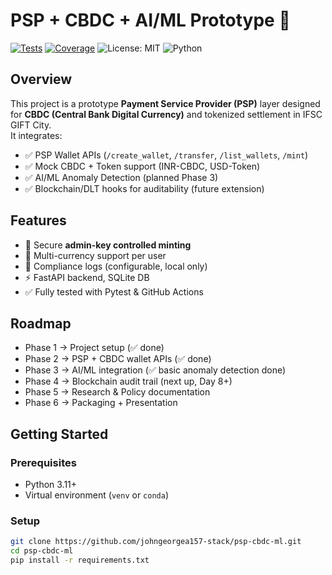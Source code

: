 # PSP + CBDC + AI/ML Prototype 🚀

[![Tests](https://github.com/johngeorgea157-stack/psp-cbdc-ml/actions/workflows/python-tests.yml/badge.svg)](https://github.com/johngeorgea157-stack/psp-cbdc-ml/actions)
[![Coverage](https://codecov.io/gh/johngeorgea157-stack/psp-cbdc-ml/branch/main/graph/badge.svg)](https://codecov.io/gh/johngeorgea157-stack/psp-cbdc-ml)
![License: MIT](https://img.shields.io/badge/License-MIT-blue.svg)
![Python](https://img.shields.io/badge/python-3.11+-brightgreen.svg)

## Overview
This project is a prototype **Payment Service Provider (PSP)** layer designed for **CBDC (Central Bank Digital Currency)** and tokenized settlement in IFSC GIFT City.  
It integrates:
- ✅ PSP Wallet APIs (`/create_wallet`, `/transfer`, `/list_wallets`, `/mint`)
- ✅ Mock CBDC + Token support (INR-CBDC, USD-Token)
- ✅ AI/ML Anomaly Detection (planned Phase 3)
- ✅ Blockchain/DLT hooks for auditability (future extension)

## Features
- 🔐 Secure **admin-key controlled minting**
- 💱 Multi-currency support per user
- 📝 Compliance logs (configurable, local only)
- ⚡ FastAPI backend, SQLite DB
- ✅ Fully tested with Pytest & GitHub Actions

## Roadmap
- Phase 1 → Project setup (✅ done)
- Phase 2 → PSP + CBDC wallet APIs (✅ done)
- Phase 3 → AI/ML integration (✅ basic anomaly detection done)
- Phase 4 → Blockchain audit trail (next up, Day 8+)
- Phase 5 → Research & Policy documentation
- Phase 6 → Packaging + Presentation

## Getting Started

### Prerequisites
- Python 3.11+
- Virtual environment (`venv` or `conda`)

### Setup
```bash
git clone https://github.com/johngeorgea157-stack/psp-cbdc-ml.git
cd psp-cbdc-ml
pip install -r requirements.txt